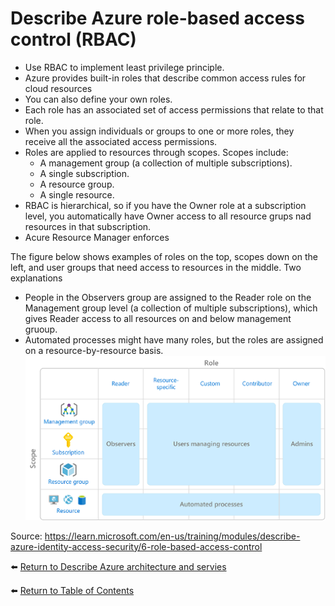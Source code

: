 # Describe Azure role-based access control (RBAC)

* Use RBAC to implement least privilege principle.
* Azure provides built-in roles that describe common access rules for cloud resources
* You can also define your own roles. 
* Each role has an associated set of access permissions that relate to that role. 
* When you assign individuals or groups to one or more roles, they receive all the associated access permissions.
* Roles are applied to resources through scopes. Scopes include:
  * A management group (a collection of multiple subscriptions).
  * A single subscription.
  * A resource group.
  * A single resource.
* RBAC is hierarchical, so if you have the Owner role at a subscription level, you automatically have Owner access to all resource grups nad resources in that subscription.
* Acure Resource Manager enforces 


The figure below shows examples of roles on the top, scopes down on the left, and user groups that need access to resources in the middle. Two explanations
* People in the Observers group are assigned to the Reader role on the Management group level (a collection of multiple subscriptions), which gives Reader access to all resources on and below management gruoup.
* Automated processes might have many roles, but the roles are assigned on a resource-by-resource basis.
![Roles are applied to resources through scopes](img/role-based-access-scope.png)

Source: https://learn.microsoft.com/en-us/training/modules/describe-azure-identity-access-security/6-role-based-access-control

⬅️ [Return to Describe Azure architecture and servies](README.md)

⬅️ [Return to Table of Contents](../README.md)